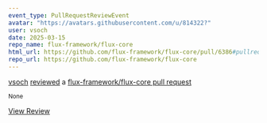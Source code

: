 ```yaml
---
event_type: PullRequestReviewEvent
avatar: "https://avatars.githubusercontent.com/u/814322?"
user: vsoch
date: 2025-03-15
repo_name: flux-framework/flux-core
html_url: https://github.com/flux-framework/flux-core/pull/6386#pullrequestreview-2688411359
repo_url: https://github.com/flux-framework/flux-core
---
```


<a href='https://github.com/vsoch' target='_blank'>vsoch</a> <a href='https://github.com/flux-framework/flux-core/pull/6386#pullrequestreview-2688411359' target='_blank'>reviewed</a> a <a href='https://github.com/flux-framework/flux-core/pull/6386' target='_blank'>flux-framework/flux-core pull request</a>

<small>None</small>

<a href='https://github.com/flux-framework/flux-core/pull/6386#pullrequestreview-2688411359' target='_blank'>View Review</a>